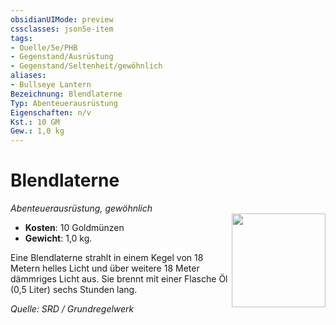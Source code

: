 ```yaml
---
obsidianUIMode: preview
cssclasses: json5e-item
tags:
- Quelle/5e/PHB
- Gegenstand/Ausrüstung
- Gegenstand/Seltenheit/gewöhnlich
aliases:
- Bullseye Lantern
Bezeichnung: Blendlaterne
Typ: Abenteuerausrüstung
Eigenschaften: n/v
Kst.: 10 GM
Gew.: 1,0 kg
---
```

# Blendlaterne
*Abenteuerausrüstung, gewöhnlich*  
<img src="Symbolik/Gegenstände.webp" align="right" width="150">

- **Kosten**: 10 Goldmünzen
- **Gewicht**: 1,0 kg.

Eine Blendlaterne strahlt in einem Kegel von 18 Metern helles Licht und über weitere 18 Meter dämmriges Licht aus. Sie brennt mit einer Flasche Öl (0,5 Liter) sechs Stunden lang.

*Quelle: SRD / Grundregelwerk*